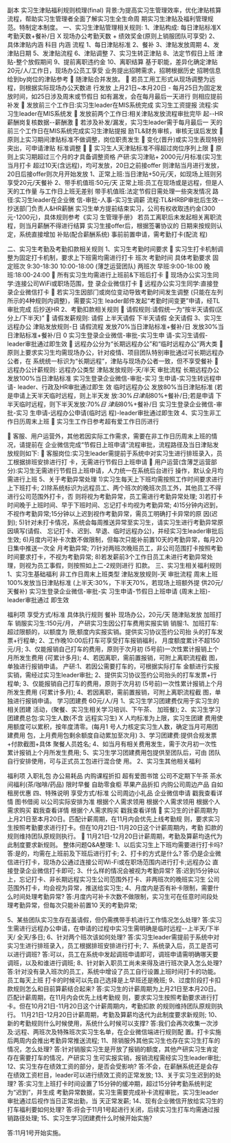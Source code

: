  副本 实习生津贴福利规则梳理(final)
背景:为提高实习生管理效率，优化津贴核算流程，帮助实习生管理者全面了解实习生全生命周
期实习生津贴及福利管理规范。特制定本制度。
一、实习生津贴管理相关规则:
1、津贴构成:
每日津贴标准X 考勤天数+餐补/日 X 现场办公考勤天数 + 绩效奖金(原则上销服团队可享受) 2、具体津贴内涵
科目 内涵 流程
1、每日津贴标准
2、餐补
3、津贴发放周期 4、发津贴日期
5、发津贴流程
6、津贴调整
7、实习生转正津贴
8、法定节假日上班 津贴-整个放假期间
9、提前离职违约金 10、离职结算
基于职能，差异化确定津贴
20元/人/工作日，现场办公员工享受
业务提出招聘需求，招聘根据历史 招聘信息给到by岗位的津贴参考
 随津贴合并发放。
 若员工用工形式从现场调整为远
  程，则根据实际现场办公天数进
  行发放
上月21日~本月20日 -
每月25日为固定发放时间，如25日涉及周末或节假日 如有漏发，会在每月最后一天进行 则相应提前 补发
 发放前三个工作日:实习生leader在MIS系统完成 实习生工资提报
流程:实习生leader在MIS系统发
 发放前两个工作日:相关津贴发放流程审批完毕 起--HR薪酬岗复核数据--薪酬激
 若涉及补发/漏发，实习生leader需于每月最后一 天的前三个工作日在MIS系统完成实习生津贴提报
励TL&财务审核，审核无误后发放
 原则上实习期间津贴标准不做调整，岗位职责发生  变化(晋升)或实习生表现特别突出，可申请津贴 标准调整 
 实习生人天津贴标准不得超过岗位序列上限  原则上实习期超过三个月的才具备调整资格
产研:实习津贴+ 2000元/月标准(实习生当月打卡 超过10天(含远程)，均可发放，20日之前接offer 则津贴当月进行发放，20日后接offer则次月开始发放
1、正常上班:当日津贴+50元/天，如现场上班则另 享受20元/天餐补
2、带手机值班:50元/天 正常上班:员工在现场或是远程，但是人天的工作量 与工作日上班无差别 带手机值班:法定节假日需处理一些突发情况
路径:实习生leader在企业微 信-审批-人事-实习生调薪 流程:TL&HRBP审批后生效-- 抄送部⻔负责人&HR薪酬
实习生单方提前结束实习，公司有权收取违约金(300元-1200元)，具体规则参考《实习 生管理手册》
若员工离职后未发起相关离职流程，则当月薪酬不得进行结算
实习生接offer后，根据签署协议的 日期来按规则认定，系统直接增加 补贴(配合薪酬系统)
事前前置申请，需考勤打卡(配流
程)

 二、实习生考勤及考勤扣款相关规则 1、实习生考勤时间要求
 实习生打卡机制调整为固定打卡机制，要求上下班需均需进行打卡
   班次 考勤时间 具体考勤要求
      固定班次
9:30-18:30
 10:00-18:00 (薄芝运营团队)
 两班次
早班:9:00-18:00 晚班:18:00-24:00
 所有实习生均需进行上班前&下班后打卡
 现场办公实习生同学:连接公司WiFi或职场范围，登
录企业微信打卡
 远程办公实习生同学:直接登录企业微信打卡
 若实习生因部⻔或岗位变动导致考勤时间发生调整
(只能在左列所示的4种规则内调整)，需要实习生 leader邮件发起“考勤时间变更”申请，经TL审批完成 后抄送HR
  2、考勤扣款相关规则
  请假规则:请假统一为“按半天请假(区分上/下半天)”  请假发薪规则:
  请假
    上半天请假
    下半天请假
    全天请假
3、实习生远程办公
津贴发放规则-日 请假流程
      发放70%当日津贴标准+餐补/日 发放30%当日津贴标准+餐补/日 0
实习生登录企业微信-审批-实习生申 请-实习生请假-leader审批通过即生效
        远程办公分为“⻓期远程办公”和“临时远程办公”两大类
 原则上要求实习生均需现场办公，针对疫情、项目团队特别审批通过可⻓期远程办公者，在
系统统一标识为“⻓期远程”，津贴与现场办公者一致，但不享受餐补
 远程办公计薪规则:
  远程办公类型 津贴发放规则-天/半天 审批流程
      ⻓期远程办公
发放100%当日津贴标准
    实习生登录企业微信-审批-实习 生申请-实习生转远程申请- leader、行政及HR审批通过即生 效
 临时远程办公
发放80%当日津贴标准 (若是申请上天半天临时远程，则上半天发 放:30%*日津贴*80%+餐补/日;若是申请 下半天临时远程，则下半天发放:70%*日 津贴*80%+餐补/日
   实习生登录企业微信-审批-实习 生申请-远程办公申请(临时远 程)-leader审批通过即生效
4、实习生非工作日历周末上班
 实习生工作日参考超有爱工作日历进行
 
  客服、用户运营外，其他若因实际工作需求，需要在非工作日历周末上班的情况，请提前在 企业微信完成“节假日上班申请”流程审批，流程路径及当日津贴发放规则如下:
 客服岗位:实习生leader需提前于系统中对实习生进行排班录入，员工根据排班安排进行打 卡，无需进行节假日上班申请
 用户运营(含薄芝运营部分):实习生无需进行节假日上班申请，人力统一在系统后台进行 操作，默认全月均需进行上班
5、关于考勤异常处理
1)实习生每天上下班均需按照工作时间要求进行上下班打卡; 2)除系统标识为远程员工、两个班次的晚班次员工外，其他员工不得进行公司范围外打卡，否 则将视为考勤异常，员工需进行考勤异常处理; 3)若打卡时间晚于上班时间、早于下班时间、忘记打卡均视为考勤异常; 4)15分钟内迟到，不视作考勤异常;15分钟以上迟到视作考勤异常，需员工明确打卡异常的原 因(迟到); 5)针对未打卡情况，系统会每周推送异常至实习生，请实习生进行考勤异常原因填写(请假、 忘记打卡、迟到、早退、临时远程办公)，并经实习生leader审批后生效; 6)月度内可补卡次数不做限制，但每次只能补前置10天的考勤异常，每月20日集中推送一次全 月考勤异常; 7)针对两班次晚班员工，非公司范围打卡按照考勤时间要求打卡，不视为考勤异常; 8)若发薪前3个工作日员工未进行考勤异常处理，则视为员工事假，则按照如上二-2规则进行 扣款。
三、实习生相关福利规则 1、实习生基础福利
 非工作日周末上班类型 津贴发放规则-天 审批流程
     周末上班
100%发放当日津贴标准 (上半天:30%，下半天70%，若现场上班额外提 供20元/天餐补)
    实习生登录企业微信-审批-实 习生申请-节假日上班申请 (周末上班)-leader审批通过 即生效
   
   福利项 享受方式/标准 具体执行规则
餐补 现场办公，20元/天 随津贴发放
        加班打⻋
  销服实习生:150元/月， 产研实习生因公打⻋费用实报实销
  销服:1、加班打⻋:超过限额的，以额度为 限;额度内实报实销。提供实习协议签约公司抬 头的打⻋发票+行程单; 2、工作晚10:00后打⻋可享受打⻋报销福利， 月度额度累计不超150元/月; 3、仅能报销自己打⻋的费用，原则于次月初 (5号前)一次性累计报销上个月所发生费用 (可累计多月); 4、若因离职，需前置报销，可附上离职流程截 图，单独进行报销申请。 产研:1、若因公需要打⻋的，可根据实际打⻋ 金额进行实报实销，需经过实习生leader审批; 2、提供实习协议签约公司抬头的打⻋发票+行 程单; 3、仅能报销自己打⻋的费用，原则于次月初 (5号前)一次性累计报销上个月所发生费用 (可累计多月); 4、若因离职，需前置报销，可附上离职流程截 图，单独进行报销申请。
    学习团建费
   60元/人/月
   1、实习生学习团建费仅用于实习生的相关团建 活动，(聚餐、实习生相关学习培训、下午茶、 加班餐); 2、实习生学习团建费总包:实习生人数(不含 远程实习生) X 人均标准为上限，实习生团建 费用使用额度可以累积，按年度清零。(每月1 号人力核定实习生人数，确定当月可用团建费用 包，上月费用包剩余额度自动累加至次月) 3、学习团建费:提供合规发票+付款截图+具体 聚餐人员姓名; 4、如当月有相关费用发生，需于次月初一次性 累计报销上个月所发生费用; 5、实习生学习团建费用包提供至团队后，可由 团队自行安排使用，可与正式员工包进行混合使 用。
 2、实习生其他相关福利
 
 福利项
入职礼包 办公易耗品 内购课程折扣 超有爱图书馆 公司不定期下午茶 茶水间福利(茶/咖啡/药品) 限时早餐 自助零⻝柜 苹果产品折扣 内购公司周边产品 自如租房优惠
四、特殊说明
享受方式/标准
 公司周边小礼品
 企业微信申请
 戳我查看详情
  图书借阅
以公司实际安排为准
根据个人需求领用
根据个人需求领用
根据个人需求购买
 戳我查看详情
根据个人需求购买
 戳我查看详情
 实习生的计薪周期为上月21日至本月20日。匹配计薪周期，在11月内会优先上线考勤规 则，要求实习生按照考勤要求进行打卡。但在10月21日-11月20日这个计薪周期内，考勤 扣款的规则维持团队原规则执行。
 11月21日-12月20日计薪周期，考勤及算薪均迭代为此制度要求新规则。
整体问题Q&A整理: 1、以后实习生上下班均需要进行打卡吗?
答:是的，均需在上班前及下班后进行打卡;
2、打卡的方式是什么?
答:仍是企业微信进行打卡，现场办公通过连接公司Wi-Fi或在职场范围内进行打卡;远程办公 直接登录企业微信打卡即可;
3、什么样的情况会被视为考勤异常?
答:迟到15分钟以上，忘记打卡、非⻓期远程实习生公司范围外打卡、非两班次的晚班实习生 公司范围外打卡，均会视为异常，推送给实习生;
4、月度内是否有补卡限制，需要什么时间处理考勤异常?
答:月度内可补卡次数不做限制，实习生可在任意时间段处理考勤异常，但每次只能补前置10 天的考勤异常;

 5、某些团队实习生存在虽请假，但仍需携带手机进行工作情况怎么处理?
答:实习生需进行远程办公申请，在申请的过程中实习生需明确是临时远程--上半天/下半天/ 全天/多日;
6、针对两个班次该如何处理?
答:实习生leader需提前于系统中对实习生进行排班录入，员工根据排班安排进行打卡;
7、系统录入后，员工是否可以进行调班?
答:可以，员工在系统中发起调班申请即可，调班申请需明确哪天要调班，以及和谁进行调班;
8、针对新入职员工尚未来得及进行班次录入怎么处理?
答:针对没有录入班次的员工，系统中增设了员工自行设置上班时间打卡的功能。员工每天上班
打卡的时候可以先自己选择是上早班还是晚班;
9、过度阶段打卡扣款规则怎么和目前算薪结合起来? 答:实习生的计薪周期为上月21日至本月20日。匹配计薪周期，在11月内会优先上线考勤规 则，要求实习生按照考勤要求进行打卡。但在10月21日-11月20日这个计薪周期内，考勤扣款 的规则维持团队原规则执行。 11月21日-12月20日计薪周期，考勤及算薪均迭代为此制度要求新规则;
10、新的考勤规则什么时候使用，系统什么时候可以支撑? 答:我们会再次收集一次涉及:远程、两班次及特殊班次实习生名单，在企业微信端进行规则配 置。打卡实施后两周内会推出考勤异常推送流程;
11、除销服外其他实习生也存在实习生打⻋的情况，怎么处理?
答:针对销服实习生是开放了报销的额度，其他产研实习生肯定存在需要打⻋的情况，产研实习 生可实报实销，报销流程需经实习生leader审批;
12、实习生存在绩效工资的部分，是否会受影响?
答:不会，在薪酬系统还是会存在绩效工资栏目，leader可以进行绩效工资的正常发放;
13、关于实习生迟到的处理?
答:实习生上班打卡时间设置了15分钟的缓冲期，超过15分钟考勤系统判定为“迟到”，并生成 考勤异常数据，实习生需要完成补卡流程审批，实习生leader审批通过后视作当日正常出勤，当 天正常发薪;
14、现有企业微信开放给实习生的打⻋福利要如何处理?
答:将会于11月1号起进行关闭，后续实习生打⻋均需通过报销路径处理;
15、实习生学习团建费什么时候开始实施?

 答:11月1号开始实施。
